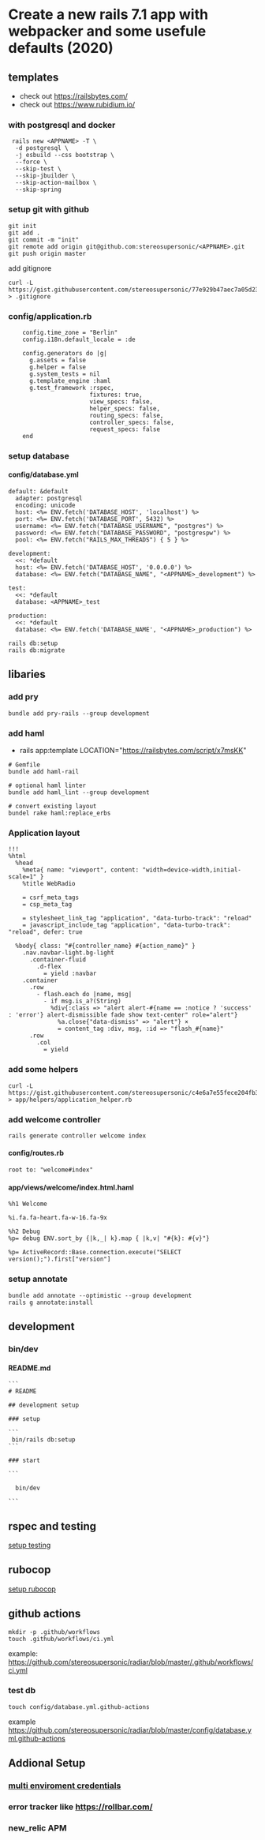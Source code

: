 # Create a new rails 7.1 app with webpacker and some usefule defaults (2020)

## templates

* check out https://railsbytes.com/
* check out https://www.rubidium.io/


### with postgresql and docker
```
 rails new <APPNAME> -T \
  -d postgresql \
  -j esbuild --css bootstrap \
  --force \
  --skip-test \
  --skip-jbuilder \
  --skip-action-mailbox \
  --skip-spring
```

### setup git with github

```
git init
git add .
git commit -m "init"
git remote add origin git@github.com:stereosupersonic/<APPNAME>.git
git push origin master
```

add gitignore
```
curl -L https://gist.githubusercontent.com/stereosupersonic/77e929b47aec7a05d2322ce03a314706/raw > .gitignore
```



### config/application.rb

```
    config.time_zone = "Berlin"
    config.i18n.default_locale = :de

    config.generators do |g|
      g.assets = false
      g.helper = false
      g.system_tests = nil
      g.template_engine :haml
      g.test_framework :rspec,
                       fixtures: true,
                       view_specs: false,
                       helper_specs: false,
                       routing_specs: false,
                       controller_specs: false,
                       request_specs: false
    end
```

### setup database

#### config/database.yml
```
default: &default
  adapter: postgresql
  encoding: unicode
  host: <%= ENV.fetch('DATABASE_HOST', 'localhost') %>
  port: <%= ENV.fetch('DATABASE_PORT', 5432) %>
  username: <%= ENV.fetch("DATABASE_USERNAME", "postgres") %>
  password: <%= ENV.fetch("DATABASE_PASSWORD", "postgrespw") %>
  pool: <%= ENV.fetch("RAILS_MAX_THREADS") { 5 } %>

development:
  <<: *default
  host: <%= ENV.fetch('DATABASE_HOST', '0.0.0.0') %>
  database: <%= ENV.fetch("DATABASE_NAME", "<APPNAME>_development") %>

test:
  <<: *default
  database: <APPNAME>_test

production:
  <<: *default
  database: <%= ENV.fetch('DATABASE_NAME', "<APPNAME>_production") %>
```


```
rails db:setup
rails db:migrate
```

## libaries

### add pry

```
bundle add pry-rails --group development
```

### add haml

* rails app:template LOCATION="https://railsbytes.com/script/x7msKK"

```
# Gemfile
bundle add haml-rail

# optional haml linter
bundle add haml_lint --group development

# convert existing layout
bundel rake haml:replace_erbs
```


### Application layout

```
!!!
%html
  %head
    %meta{ name: "viewport", content: "width=device-width,initial-scale=1" }
    %title WebRadio

    = csrf_meta_tags
    = csp_meta_tag

    = stylesheet_link_tag "application", "data-turbo-track": "reload"
    = javascript_include_tag "application", "data-turbo-track": "reload", defer: true

  %body{ class: "#{controller_name} #{action_name}" }
    .nav.navbar-light.bg-light
      .container-fluid
        .d-flex
          = yield :navbar
    .container
      .row
        - flash.each do |name, msg|
          - if msg.is_a?(String)
            %div{:class => "alert alert-#{name == :notice ? 'success' : 'error'} alert-dismissible fade show text-center" role="alert"}
              %a.close{"data-dismiss" => "alert"} ×
              = content_tag :div, msg, :id => "flash_#{name}"
      .row
        .col
          = yield
```

### add some helpers
```
curl -L https://gist.githubusercontent.com/stereosupersonic/c4e6a7e55fece204fb38767c320a1abf/raw/a1f82ec1026852f24d5fa82bb399cd7b6d5bce79/application_helper.rb > app/helpers/application_helper.rb
```

### add welcome controller

```
rails generate controller welcome index
```

#### config/routes.rb
```
root to: "welcome#index"
```

#### app/views/welcome/index.html.haml
```
%h1 Welcome

%i.fa.fa-heart.fa-w-16.fa-9x

%h2 Debug
%p= debug ENV.sort_by {|k,_| k}.map { |k,v| "#{k}: #{v}"}

%p= ActiveRecord::Base.connection.execute("SELECT version();").first["version"]
```

### setup annotate

```
bundle add annotate --optimistic --group development
rails g annotate:install
```

## development

### bin/dev

#### README.md

~~~~
```
# README

## development setup

### setup

```
 bin/rails db:setup
```

### start

```

  bin/dev

```
~~~~

## rspec and testing

[setup testing](rspec_and_capybara_setup.md)

## rubocop

[setup rubocop](rubocop_setup.md)

## github actions

```
mkdir -p .github/workflows
touch .github/workflows/ci.yml
```

example: https://github.com/stereosupersonic/radiar/blob/master/.github/workflows/ci.yml

### test db

```
touch config/database.yml.github-actions
```

example https://github.com/stereosupersonic/radiar/blob/master/config/database.yml.github-actions

## Addional Setup

### [multi enviroment credentials](multi_enviroment_credentials.md)

### error tracker like https://rollbar.com/

### new_relic APM
